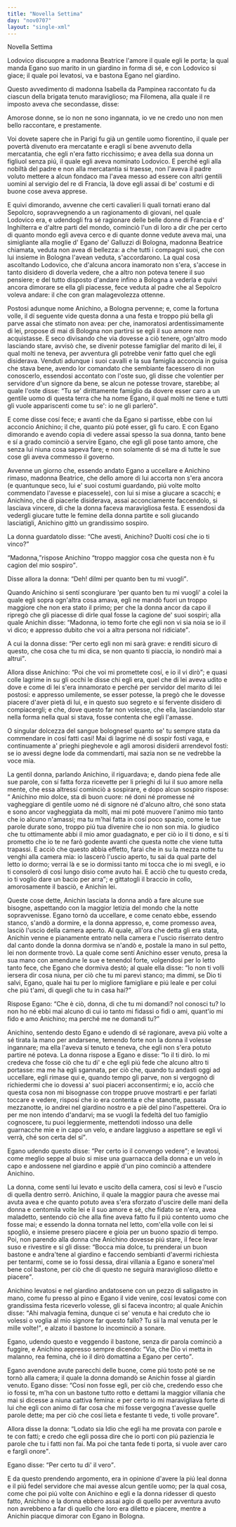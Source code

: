 ```yaml
---
title: "Novella Settima"
day: "nov0707"
layout: "single-xml"
---
```

<div id="nov0707" type="novella" who="filomena">
<head>Novella Settima</head>
<argument>
<p>
<milestone id="p07070001"/>
<name persref="lodovico" type="person">Lodovico</name> discuopre a 
            <name persref="beatricegalluzzi" type="person">madonna Beatrice</name> l'amore il quale egli le porta; la qual manda 
            <name persref="eganogalluzzi" type="person">Egano</name> suo marito in un giardino in forma di sé, e con 
            <name persref="lodovico" type="person">Lodovico</name> si giace; il quale poi levatosi, va e bastona 
            <name persref="eganogalluzzi" type="person">Egano</name> nel giardino.</p>
</argument>
<div3 type="commentary" who="author">
<p>
<milestone id="p07070002"/>Questo avvedimento di madonna 
            <name persref="isabella" type="person">Isabella</name> da 
            <name persref="pampinea" type="person">Pampinea</name> raccontato fu da ciascun della brigata tenuto maraviglioso; ma 
            <name persref="filomena" type="person">Filomena</name>, alla quale 
            <name persref="dioneo" type="person">il re</name> imposto aveva che secondasse, disse:</p>
</div3>
<div3 type="commentary" who="filomena">
<p>
<milestone id="p07070003"/>Amorose donne, se io non ne sono ingannata, io ve ne credo uno non men bello raccontare, e prestamente.</p>
</div3>
<p>
<milestone id="p07070004"/>Voi dovete sapere che in 
          <name placeref="parigi" type="place">Parigi</name> fu già un gentile uomo fiorentino, il quale per povertà divenuto era mercatante e eragli sí bene avvenuto della mercatantia, che egli n'era fatto ricchissimo; e avea della sua donna un figliuol senza piú, il quale egli aveva nominato 
          <name persref="lodovico" type="person">Lodovico</name>. 
          <milestone id="p07070005"/>E perché egli alla nobiltà del padre e non alla mercatantia si traesse, non l'aveva il padre voluto mettere a alcun fondaco ma l'avea messo ad essere con altri gentili uomini al servigio del re di Francia, là dove egli assai di be' costumi e di buone cose aveva apprese.</p>
<p>
<milestone id="p07070006"/>E quivi dimorando, avvenne che certi cavalieri li quali tornati erano dal Sepolcro, sopravvegnendo a un ragionamento di giovani, nel quale 
          <name persref="lodovico" type="person">Lodovico</name> era, e udendogli fra sé ragionare delle belle donne di 
          <name placeref="francia" type="place">Francia</name> e d'
          <name placeref="inghilterra" type="place">Inghilterra</name> e d'altre parti del mondo, cominciò l'un di loro a dir che per certo di quanto mondo egli aveva cerco e di quante donne vedute aveva mai, una simigliante alla moglie d'
          <name persref="eganogalluzzi" type="person">Egano de' Galluzzi</name> di 
          <name placeref="bologna" type="place">Bologna</name>, 
          <name persref="beatricegalluzzi" type="person">madonna Beatrice</name> chiamata, veduta non avea di bellezza: a che tutti i compagni suoi, che con lui insieme in 
          <name placeref="bologna" type="place">Bologna</name> l'avean veduta, s'accordarono. 
          <milestone id="p07070007"/>La qual cosa ascoltando 
          <name persref="lodovico" type="person">Lodovico</name>, che d'alcuna ancora inamorato non s'era, s'accese in tanto disidero di doverla vedere, che a altro non poteva tenere il suo pensiere; e del tutto disposto d'andare infino a 
          <name placeref="bologna" type="place">Bologna</name> a vederla e quivi ancora dimorare se ella gli piacesse, fece veduta al padre che al Sepolcro voleva andare: il che con gran malagevolezza ottenne.</p>
<p>
<milestone id="p07070008"/>Postosi adunque nome 
          <name persref="lodovico" type="person">Anichino</name>, a 
          <name placeref="bologna" type="place">Bologna</name> pervenne; e, come la fortuna volle, il dí seguente vide questa donna a una festa e troppo piú bella gli parve assai che stimato non avea: per che, inamoratosi ardentissimamente di lei, propose di mai di 
          <name placeref="bologna" type="place">Bologna</name> non partirsi se egli il suo amore non acquistasse. 
          <milestone id="p07070009"/>E seco divisando che via dovesse a ciò tenere, ogn'altro modo lasciando stare, avvisò che, se divenir potesse famigliar del 
          <name persref="eganogalluzzi" type="person">marito</name> di lei, il qual molti ne teneva, per avventura gli potrebbe venir fatto quel che egli disiderava. 
          <milestone id="p07070010"/>Venduti adunque i suoi cavalli e la sua famiglia acconcia in guisa che stava bene, avendo lor comandato che sembiante facessero di non conoscerlo, essendosi accontato con l'oste suo, gli disse che volentier per servidore d'un signore da bene, se alcun ne potesse trovare, starebbe; al quale 
          <name persref="oste-0707" type="person">l'oste</name> disse: 
          <q direct="unspecified" who="oste-0707">Tu se' dirittamente famiglio da dovere esser caro a un gentile uomo di questa terra che ha nome 
          <name persref="eganogalluzzi" type="person">Egano</name>, il qual molti ne tiene e tutti gli vuole appariscenti come tu se': io ne gli parlerò</q>.</p>
<p>
<milestone id="p07070011"/>E come disse cosí fece; e avanti che da 
          <name persref="eganogalluzzi" type="person">Egano</name> si partisse, ebbe con lui acconcio 
          <name persref="lodovico" type="person">Anichino</name>; il che, quanto piú poté esser, gli fu caro. 
          <milestone id="p07070012"/>E con 
          <name persref="eganogalluzzi" type="person">Egano</name> dimorando e avendo copia di vedere assai spesso la sua 
          <name persref="beatricegalluzzi" type="person">donna</name>, tanto bene e sí a grado cominciò a servire 
          <name persref="eganogalluzzi" type="person">Egano</name>, che egli gli pose tanto amore, che senza lui niuna cosa sapeva fare; e non solamente di sé ma di tutte le sue cose gli aveva commesso il governo.</p>
<p>
<milestone id="p07070013"/>Avvenne un giorno che, essendo andato 
          <name persref="eganogalluzzi" type="person">Egano</name> a uccellare e 
          <name persref="lodovico" type="person">Anichino</name> rimaso, 
          <name persref="beatricegalluzzi" type="person">madonna Beatrice</name>, che dello amore di lui accorta non s'era ancora (e quantunque seco, lui e' suoi costumi guardando, piú volte molto commendato l'avesse e piacessele), con lui si mise a giucare a scacchi; e 
          <name persref="lodovico" type="person">Anichino</name>, che di piacerle disiderava, assai acconciamente faccendolo, si lasciava vincere, di che 
          <name persref="beatricegalluzzi" type="person">la donna</name> faceva maravigliosa festa. 
          <milestone id="p07070014"/>E essendosi da vedergli giucare tutte le femine della donna partite e soli giucando lasciatigli, 
          <name persref="lodovico" type="person">Anichino</name> gittò un grandissimo sospiro.</p>
<p>
<milestone id="p07070015"/>
<name persref="beatricegalluzzi" type="person">La donna</name> guardatolo disse: 
          <q direct="unspecified" who="beatricegalluzzi">Che avesti, 
          <name persref="lodovico" type="person">Anichino</name>? Duolti cosí che io ti vinco?</q></p>
<p>
<milestone id="p07070016"/>
<q direct="unspecified" who="lodovico">Madonna,</q>rispose 
          <name persref="lodovico" type="person">Anichino</name>
<q direct="unspecified">troppo maggior cosa che questa non è fu cagion del mio sospiro</q>.</p>
<p>
<milestone id="p07070017"/>Disse allora 
          <name persref="beatricegalluzzi" type="person">la donna</name>: 
          <q direct="unspecified" who="beatricegalluzzi">Deh! dilmi per quanto ben tu mi vuogli</q>.</p>
<p>
<milestone id="p07070018"/>Quando 
          <name persref="lodovico" type="person">Anichino</name> si sentí scongiurare 'per quanto ben tu mi vuogli' a colei la quale egli sopra ogn'altra cosa amava, egli ne mandò fuori un troppo maggiore che non era stato il primo; per che 
          <name persref="beatricegalluzzi" type="person">la donna</name> ancor da capo il ripregò che gli piacesse di dirle qual fosse la cagione de' suoi sospiri; alla quale 
          <name persref="lodovico" type="person">Anichin</name> disse: 
          <q direct="unspecified" who="lodovico">Madonna, io temo forte che egli non vi sia noia se io il vi dico; e appresso dubito che voi a altra persona nol ridiciate</q>.</p>
<p>
<milestone id="p07070019"/>A cui 
          <name persref="beatricegalluzzi" type="person">la donna</name> disse: 
          <q direct="unspecified" who="beatricegalluzzi">Per certo egli non mi sarà grave: e renditi sicuro di questo, che cosa che tu mi dica, se non quanto ti piaccia, io nondirò mai a altrui</q>.</p>
<p>
<milestone id="p07070020"/>Allora disse 
          <name persref="lodovico" type="person">Anichino</name>: 
          <q direct="unspecified" who="lodovico">Poi che voi mi promettete cosí, e io il vi dirò</q>; e quasi colle lagrime in su gli occhi le disse chi egli era, quel che di lei aveva udito e dove e come di lei s'era innamorato e perché per servidor del marito di lei postosi: e appresso umilemente, se esser potesse, la pregò che le dovesse piacere d'aver pietà di lui, e in questo suo segreto e sí fervente disidero di compiacergli; e che, dove questo far non volesse, che ella, lasciandolo star nella forma nella qual si stava, fosse contenta che egli l'amasse.</p>
<p>
<milestone id="p07070021"/>O singular dolcezza del sangue bolognese! quanto se' tu sempre stata da commendare in cosí fatti casi! Mai di lagrime né di sospir fosti vaga, e continuamente a' prieghi pieghevole e agli amorosi disiderii arrendevol fosti: se io avessi degne lode da commendarti, mai sazia non se ne vedrebbe la voce mia.</p>
<p>
<milestone id="p07070022"/>La gentil 
          <name prev="beatricegalluzzi" type="person">donna</name>, parlando 
          <name persref="lodovico" type="person">Anichino</name>, il riguardava; e, dando piena fede alle sue parole, con sí fatta forza ricevette per li prieghi di lui il suo amore nella mente, che essa altressí cominciò a sospirare, e dopo alcun sospiro rispose: 
          <milestone id="p07070023"/>
<q direct="unspecified" who="beatricegalluzzi">
<name persref="lodovico" type="person">Anichino</name> mio dolce, sta di buon cuore: né doni né promesse né vagheggiare di gentile uomo né di signore né d'alcuno altro, ché sono stata e sono ancor vagheggiata da molti, mai mi poté muovere l'animo mio tanto che io alcuno n'amassi; ma tu m'hai fatta in cosí poco spazio, come le tue parole durate sono, troppo piú tua divenire che io non son mia. 
          <milestone id="p07070024"/>Io giudico che tu ottimamente abbi il mio amor guadagnato, e per ciò io il ti dono, e sí ti prometto che io te ne farò godente avanti che questa notte che viene tutta trapassi. 
          <milestone id="p07070025"/>E acciò che questo abbia effetto, farai che in su la mezza notte tu venghi alla camera mia: io lascerò l'uscio aperto, tu sai da qual parte del letto io dormo; verrai là e se io dormissi tanto mi tocca che io mi svegli, e io ti consolerò di cosí lungo disio come avuto hai. E acciò che tu questo creda, io ti voglio dare un bacio per arra</q>; e gittatogli il braccio in collo, amorosamente il basciò, e 
          <name persref="lodovico" type="person">Anichin</name> lei.</p>
<p>
<milestone id="p07070026"/>Queste cose dette, 
          <name persref="lodovico" type="person">Anichin</name> lasciata 
          <name persref="beatricegalluzzi" type="person">la donna</name> andò a fare alcune sue bisogne, aspettando con la maggior letizia del mondo che la notte sopravvenisse. 
          <milestone id="p07070027"/>
<name persref="eganogalluzzi" type="person">Egano</name> tornò da uccellare, e come cenato ebbe, essendo stanco, s'andò a dormire, e la donna appresso, e, come promesso avea, lasciò l'uscio della camera aperto. 
          <milestone id="p07070028"/>Al quale, all'ora che detta gli era stata, 
          <name persref="lodovico" type="person">Anichin</name> venne e pianamente entrato nella camera e l'uscio riserrato dentro dal canto donde la donna dormiva se n'andò e, postale la mano in sul petto, lei non dormente trovò. 
          <milestone id="p07070029"/>La quale come sentí 
          <name persref="lodovico" type="person">Anichino</name> esser venuto, presa la sua mano con amendune le sue e tenendol forte, volgendosi per lo letto tanto fece, che 
          <name persref="eganogalluzzi" type="person">Egano</name> che dormiva destò; 
          <milestone id="p07070030"/>al quale ella disse: 
          <q direct="unspecified" who="beatricegalluzzi">Io non ti volli iersera dir cosa niuna, per ciò che tu mi parevi stanco; ma dimmi, se Dio ti salvi, 
          <name persref="eganogalluzzi" type="person">Egano</name>, quale hai tu per lo migliore famigliare e piú leale e per colui che piú t'ami, di quegli che tu in casa hai?</q></p>
<p>
<milestone id="p07070031"/>Rispose 
          <name persref="eganogalluzzi" type="person">Egano</name>: 
          <q direct="unspecified" who="eganogalluzzi">Che è ciò, 
          <name persref="beatricegalluzzi" type="person">donna</name>, di che tu mi domandi? nol conosci tu? Io non ho né ebbi mai alcuno di cui io tanto mi fidassi o fidi o ami, quant'io mi fido e amo 
          <name persref="lodovico" type="person">Anichino</name>; ma perché me ne domandi tu?</q></p>
<p>
<milestone id="p07070032"/>
<name persref="lodovico" type="person">Anichino</name>, sentendo desto 
          <name persref="eganogalluzzi" type="person">Egano</name> e udendo di sé ragionare, aveva piú volte a sé tirata la mano per andarsene, temendo forte non 
          <name persref="beatricegalluzzi" type="person">la donna</name> il volesse ingannare; ma ella l'aveva sí tenuto e teneva, che egli non s'era potuto partire né poteva. 
          <milestone id="p07070033"/>La donna rispose a 
          <name persref="eganogalluzzi" type="person">Egano</name> e disse: 
          <q direct="unspecified" who="beatricegalluzzi">Io il ti dirò. Io mi credeva che fosse ciò che tu di' e che egli piú fede che alcuno altro ti portasse: ma me ha egli sgannata, per ciò che, quando tu andasti oggi ad uccellare, egli rimase qui e, quando tempo gli parve, non si vergognò di richiedermi che io dovessi a' suoi piaceri acconsentirmi; 
          <milestone id="p07070034"/>e io, acciò che questa cosa non mi bisognasse con troppe pruove mostrarti e per farlati toccare e vedere, risposi che io era contenta e che stanotte, passata mezzanotte, io andrei nel giardino nostro e a piè del pino l'aspetterei. 
          <milestone id="p07070035"/>Ora io per me non intendo d'andarvi; ma se vuogli la fedeltà del tuo famiglio cognoscere, tu puoi leggiermente, mettendoti indosso una delle guarnacche mie e in capo un velo, e andare laggiuso a aspettare se egli vi verrà, ché son certa del sí</q>.</p>
<p>
<milestone id="p07070036"/>
<name persref="eganogalluzzi" type="person">Egano</name> udendo questo disse: 
          <q direct="unspecified" who="eganogalluzzi">Per certo io il convengo vedere</q>; e levatosi, come meglio seppe al buio si mise una guarnacca della 
          <name persref="beatricegalluzzi" type="person">donna</name> e un velo in capo e andossene nel giardino e appiè d'un pino cominciò a attendere 
          <name persref="lodovico" type="person">Anichino</name>.</p>
<p>
<milestone id="p07070037"/>
<name persref="beatricegalluzzi" type="person">La donna</name>, come sentí lui levato e uscito della camera, cosí si levò e l'uscio di quella dentro serrò. 
          <milestone id="p07070038"/>
<name persref="lodovico" type="person">Anichino</name>, il quale la maggior paura che avesse mai avuta avea e che quanto potuto avea s'era sforzato d'uscire delle mani della donna e centomila volte lei e il suo amore e sé, che fidato se n'era, avea maladetto, sentendo ciò che alla fine aveva fatto fu il piú contento uomo che fosse mai; e essendo la donna tornata nel letto, com'ella volle con lei si spogliò, e insieme presero piacere e gioia per un buono spazio di tempo. 
          <milestone id="p07070039"/>Poi, non parendo alla donna che 
          <name persref="lodovico" type="person">Anichino</name> dovesse piú stare, il fece levar suso e rivestire e sí gli disse: 
          <q direct="unspecified" who="beatricegalluzzi">Bocca mia dolce, tu prenderai un buon bastone e andra'tene al giardino e faccendo sembianti d'avermi richiesta per tentarmi, come se io fossi dessa, dirai villania a 
          <name persref="eganogalluzzi" type="person">Egano</name> e sonera'mel bene col bastone, per ciò che di questo ne seguirà maraviglioso diletto e piacere</q>.</p>
<p>
<milestone id="p07070040"/>
<name persref="lodovico" type="person">Anichino</name> levatosi e nel giardino andatosene con un pezzo di saligastro in mano, come fu presso al pino e 
          <name persref="eganogalluzzi" type="person">Egano</name> il vide venire, cosí levatosi come con grandissima festa riceverlo volesse, gli si faceva incontro; al quale 
          <name persref="lodovico" type="person">Anichin</name> disse: 
          <q direct="unspecified" who="lodovico">Ahi malvagia femina, dunque ci se' venuta e hai creduto che io volessi o voglia al mio signore far questo fallo? Tu sii la mal venuta per le mille volte!</q>, e alzato il bastone lo incominciò a sonare.</p>
<p>
<milestone id="p07070041"/>
<name persref="eganogalluzzi" type="person">Egano</name>, udendo questo e veggendo il bastone, senza dir parola cominciò a fuggire, e 
          <name persref="lodovico" type="person">Anichino</name> appresso sempre dicendo: 
          <q direct="unspecified" who="lodovico">Via, che Dio vi metta in malanno, rea femina, ché io il dirò domattina a 
          <name persref="eganogalluzzi" type="person">Egano</name> per certo</q>.</p>
<p>
<milestone id="p07070042"/>
<name persref="eganogalluzzi" type="person">Egano</name> avendone avute parecchi delle buone, come piú tosto poté se ne tornò alla camera; il quale 
          <name persref="beatricegalluzzi" type="person">la donna</name> domandò se 
          <name persref="lodovico" type="person">Anichin</name> fosse al giardin venuto. 
          <milestone id="p07070043"/>
<name persref="eganogalluzzi" type="person">Egano</name> disse: 
          <q direct="unspecified" who="eganogalluzzi">Cosí non fosse egli, per ciò che, credendo esso che io fossi te, m'ha con un bastone tutto rotto e dettami la maggior villania che mai si dicesse a niuna cattiva femina: e per certo io mi maravigliava forte di lui che egli con animo di far cosa che mi fosse vergogna t'avesse quelle parole dette; ma per ciò che cosí lieta e festante ti vede, ti volle provare</q>.</p>
<p>
<milestone id="p07070044"/>Allora disse 
          <name persref="beatricegalluzzi" type="person">la donna</name>: 
          <q direct="unspecified" who="beatricegalluzzi">Lodato sia Idio che egli ha me provata con parole e te con fatti; e credo che egli possa dire che io porti con piú pazienzia le parole che tu i fatti non fai. Ma poi che tanta fede ti porta, si vuole aver caro e fargli onore</q>.</p>
<p>
<milestone id="p07070045"/>
<name persref="eganogalluzzi" type="person">Egano</name> disse: 
          <q direct="unspecified" who="eganogalluzzi">Per certo tu di' il vero</q>.</p>
<p>
<milestone id="p07070046"/>E da questo prendendo argomento, era in opinione d'avere la piú leal donna e il piú fedel servidore che mai avesse alcun gentile uomo; per la qual cosa, come che poi piú volte con 
          <name persref="lodovico" type="person">Anichino</name> e egli e la donna ridesser di questo fatto, 
          <name persref="lodovico" type="person">Anichino</name> e la donna ebbero assai agio di quello per avventura avuto non avrebbeno a far di quello che loro era diletto e piacere, mentre a 
          <name persref="lodovico" type="person">Anichin</name> piacque dimorar con 
          <name persref="eganogalluzzi" type="person">Egano</name> in 
          <name placeref="bologna" type="place">Bologna</name>.</p>
</div>